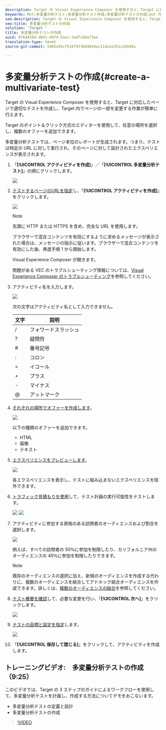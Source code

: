 ```yaml
---
description: Target の Visual Experience Composer を使用すると、Target に対応したページで適切なテストを作成し、Target 内でページの一部を変更する作業が簡単に行えます。
keywords: Mvt;多変量分析テスト;多変量分析テスト作成;多変量分析テストの作成;mvt 作成;mvt 作成中;mvt の方法;多変量分析テスト方法
seo-description: Target の Visual Experience Composer を使用すると、Target に対応したページで適切なテストを作成し、Target 内でページの一部を変更する作業が簡単におこなえます。
seo-title: 多変量分析テストの作成
solution: 'Target '
title: 多変量分析テストの作成
uuid: 876441bd-d841-4974-b1ec-3ad7cb6ef3ee
translation-type: tm+mt
source-git-commit: 5405e95cf516f973b69834ac114a1e351cd3040a

---
```



# 多変量分析テストの作成{#create-a-multivariate-test}

Target の Visual Experience Composer を使用すると、Target に対応したページで適切なテストを作成し、Target 内でページの一部を変更する作業が簡単に行えます。

Target のポイント＆クリック方式のエディターを使用して、任意の場所を選択し、複数のオファーを追加できます。

多変量分析テストでは、ページ本位のレポートが生成されます。つまり、テストは特定の URL に対して実行され、そのページに対して設計されたエクスペリエンスが表示されます。

1. 「**[!UICONTROL アクティビティを作成]**」／「**[!UICONTROL 多変量分析テスト]**」の順にクリックします。

   ![](assets/create_mvt.png)

1. [テストするページのURLを指定](../../../c-activities/c-multivariate-testing/t-create-multivariate-test/url.md#concept_C12E4A85FF3B4E518E3110F6CF1AF9C0)し、「**[!UICONTROL アクティビティを作成]**」をクリックします。

   ![](assets/url.png)

   >[!NOTE]
   >
   >先頭に HTTP または HTTPS を含め、完全な URL を使用します。

   ブラウザーで混合コンテンツを有効にするように求めるメッセージが表示された場合は、メッセージの指示に従います。ブラウザーで混合コンテンツを有効にした後、再度手順 1 から開始します。

   Visual Experience Composer が開きます。

   問題がある VEC のトラブルシューティング情報については、[Visual Experience Composer のトラブルシューティング](../../../c-experiences/c-visual-experience-composer/r-troubleshoot-composer/troubleshoot-composer.md#reference_77743144F10143A3A89D56E116D296E4)を参照してください。
1. アクティビティ名を入力します。

   ![](assets/activityname.png)

   次の文字はアクティビティ名として入力できません。

   | 文字 | 説明 |
   |--- |--- |
   | / | フォワードスラッシュ |
   | ? | 疑問符 |
   | # | 番号記号 |
   | : | コロン |
   | = | イコール |
   | + | プラス |
   | - | マイナス |
   | @ | アットマーク |

1. [それぞれの場所でオファーを作成します](../../../c-activities/c-multivariate-testing/t-create-multivariate-test/add-offers.md#concept_DCE6B45C30F7419B8EC17AFDEE8D8AA6)。

   ![](assets/editoffers.png)

   以下の種類のオファーを追加できます。

   * HTML
   * 画像
   * テキスト

1. [エクスペリエンスをプレビューします](../../../c-activities/c-multivariate-testing/t-create-multivariate-test/preview-experiences.md#task_21A700587E88453A9FC2210C0DE53A28)。

   ![](assets/preview.png)

   各エクスペリエンスを表示し、テストに組み込まないエクスペリエンスを除外できます。
1. [トラフィック見積もりを使用](../../../c-activities/c-multivariate-testing/t-create-multivariate-test/traffic-estimator.md#task_71AA6922AFD447EA8C5E610A78ABA714)して、テスト計画の実行可能性をテストします。

   ![](assets/estimator.png)  ![](assets/estimator2.png)

1. アクティビティに参加する資格のある訪問者のオーディエンスおよび割合を選択します。

   ![](assets/mvt_audperc.png)

   例えば、すべての訪問者の 50％に参加を制限したり、カリフォルニア州のオーディエンスの 45％に参加を制限したりできます。

   >[!NOTE]
   >
   >既存のオーディエンスの選択に加え、新規のオーディエンスを作成する代わりに、複数のオーディエンスを結合してアドホック結合オーディエンスを作成できます。詳しくは、[複数のオーディエンスの結合](../../../c-target/combining-multiple-audiences.md#concept_A7386F1EA4394BD2AB72399C225981E5)を参照してください。

1. [テスト概要を確認](../../../c-activities/c-multivariate-testing/t-create-multivariate-test/test-summary.md#reference_971AB225963A4DC18EEB5B0E20F0A4A7)して、必要な変更を行い、「**[!UICONTROL 次へ]**」をクリックします。

   ![](assets/mvtflow.png)

1. [テストの目標と設定を指定](../../../c-activities/c-multivariate-testing/t-create-multivariate-test/goals-and-settings.md#reference_B25389FD6F3A4989801E740364B089CC)します。

   ![](assets/settings.png)

1. 「**[!UICONTROL 保存して閉じる]**」をクリックして、アクティビティを作成します。

## トレーニングビデオ:　多変量分析テストの作成（9:25）

このビデオでは、Target の 3 ステップのガイドによるワークフローを使用して、多変量分析テストを計画し、作成する方法についてデモをおこないます。

* 多変量分析テストの定義と設計
* 多変量分析テストの作成

>[!VIDEO](https://video.tv.adobe.com/v/17395)
